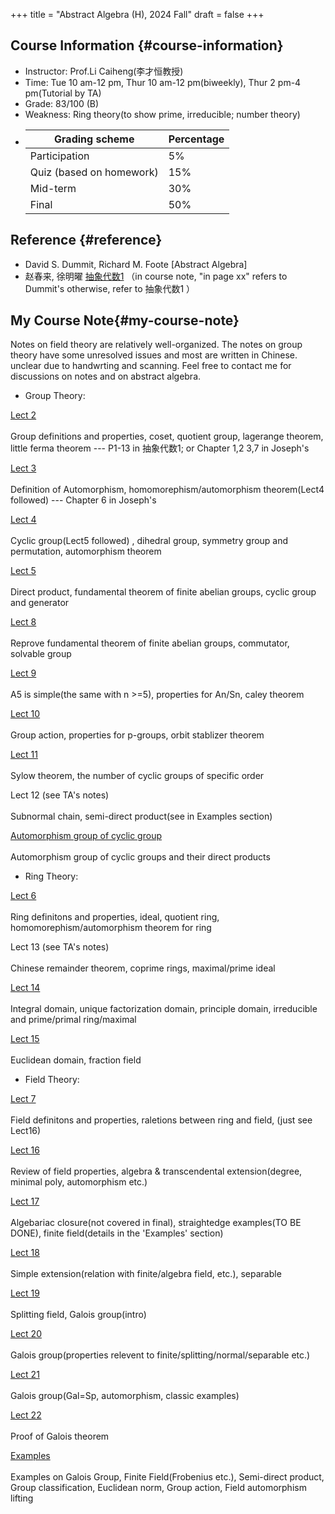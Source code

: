+++
title = "Abstract Algebra (H), 2024 Fall"
draft = false
+++

## Course Information {#course-information}

-   Instructor: Prof.Li Caiheng(李才恒教授)
-   Time: Tue 10 am-12 pm, Thur 10 am-12 pm(biweekly), Thur 2 pm-4 pm(Tutorial by TA) 
-   Grade: 83/100 (B)
-   Weakness: Ring theory(to show prime, irreducible; number theory) 
-   | Grading scheme            | Percentage |
    |---------------------------|------------|
    | Participation             | 5%         |
    | Quiz (based on homework)  | 15%        |
    | Mid-term                  | 30%        |
    | Final                     | 50%        |        



## Reference {#reference}
 
-   David S. Dummit, Richard M. Foote [Abstract Algebra]
-   赵春来, 徐明曜 [抽象代数1](./抽象代数1.pdf)
（in course note, "in page xx" refers to Dummit's otherwise, refer to 抽象代数1 ）

## My Course Note{#my-course-note}
Notes on field theory are relatively well-organized. The notes on group theory have some unresolved issues and most are written in Chinese. 
unclear due to handwrting and scanning. Feel free to contact me for discussions on notes and on abstract algebra.   

-   Group Theory:

[Lect 2](./L2.pdf)<br>   
Group definitions and properties, coset, quotient group, lagerange theorem, little ferma theorem  --- P1-13 in 抽象代数1; or Chapter 1,2 3,7 in Joseph's<br>

[Lect 3](./L3.pdf)<br>   
Definition of Automorphism, homomorephism/automorphism theorem(Lect4 followed)  --- Chapter 6 in Joseph's<br>  

[Lect 4](./L4.pdf)<br>   
Cyclic group(Lect5 followed) , dihedral group, symmetry group and permutation, automorphism theorem<br>  

[Lect 5](./L5.pdf)<br>   
Direct product, fundamental theorem of finite abelian groups, cyclic group and generator<br>  

[Lect 8](./L8.pdf)<br>   
Reprove fundamental theorem of finite abelian groups, commutator, solvable group<br>  

[Lect 9](./L9.pdf)<br>   
A5 is simple(the same with n >=5), properties for An/Sn, caley theorem<br>  

[Lect 10](./L10.pdf)<br>   
Group action, properties for p-groups, orbit stablizer theorem<br>  

[Lect 11](./L11.pdf)<br>   
Sylow theorem, the number of cyclic groups of specific order<br>  

Lect 12 (see TA's notes)<br>   
Subnormal chain, semi-direct product(see in Examples section)<br>  

[Automorphism group of cyclic group](./automorphism-group-of-cyclic-group.pdf)<br>   
Automorphism group of cyclic groups and their direct products  

-   Ring Theory:   

[Lect 6](./L6.pdf)<br>   
Ring definitons and properties, ideal, quotient ring, homomorephism/automorphism theorem for ring<br>  

Lect 13 (see TA's notes)<br>   
Chinese remainder theorem, coprime rings, maximal/prime ideal<br>  

[Lect 14](./L14.pdf)<br>   
Integral domain, unique factorization domain, principle domain, irreducible and prime/primal ring/maximal<br>  

[Lect 15](./L15.pdf)<br>   
Euclidean domain, fraction field   

-   Field Theory:    

[Lect 7](./L7.pdf)<br>   
Field definitons and properties, raletions between ring and field, (just see Lect16)<br>  

[Lect 16](./L16.pdf)<br>   
Review of field properties, algebra & transcendental extension(degree, minimal poly, automorphism etc.)<br>  

[Lect 17](./L17.pdf)<br>   
Algebariac closure(not covered in final), straightedge examples(TO BE DONE), finite field(details in the 'Examples' section)<br>  

[Lect 18](./L18.pdf)<br>   
Simple extension(relation with finite/algebra field, etc.), separable<br>  

[Lect 19](./L19.pdf)<br>   
Splitting field, Galois group(intro)<br>  

[Lect 20](./L20.pdf)<br>   
Galois group(properties relevent to finite/splitting/normal/separable etc.)<br>  

[Lect 21](./L21.pdf)<br>   
Galois group(Gal=Sp, automorphism, classic examples)<br>

[Lect 22](./L22.pdf)<br>   
Proof of Galois theorem<br>  

[Examples](./examples.pdf)<br>   
Examples on Galois Group, Finite Field(Frobenius etc.), Semi-direct product, Group classification, Euclidean norm, Group action, Field automorphism lifting
                                                         
                      
